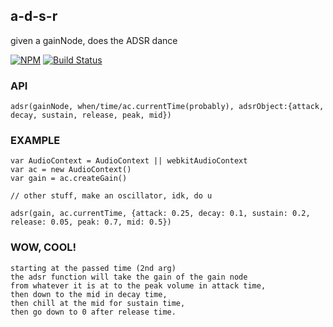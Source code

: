 a-d-s-r
----------------

given a gainNode, does the ADSR dance

[![NPM](https://nodei.co/npm/a-d-s-r.png)](https://nodei.co/npm/a-d-s-r/)
[![Build Status](https://secure.travis-ci.org/coleww/a-d-s-r.png)](http://travis-ci.org/coleww/a-d-s-r)

### API

`adsr(gainNode, when/time/ac.currentTime(probably), adsrObject:{attack, decay, sustain, release, peak, mid})`

### EXAMPLE

```
var AudioContext = AudioContext || webkitAudioContext
var ac = new AudioContext()
var gain = ac.createGain()

// other stuff, make an oscillator, idk, do u

adsr(gain, ac.currentTime, {attack: 0.25, decay: 0.1, sustain: 0.2, release: 0.05, peak: 0.7, mid: 0.5})
```

### WOW, COOL!

```
starting at the passed time (2nd arg) 
the adsr function will take the gain of the gain node 
from whatever it is at to the peak volume in attack time,
then down to the mid in decay time,
then chill at the mid for sustain time,
then go down to 0 after release time.
```

